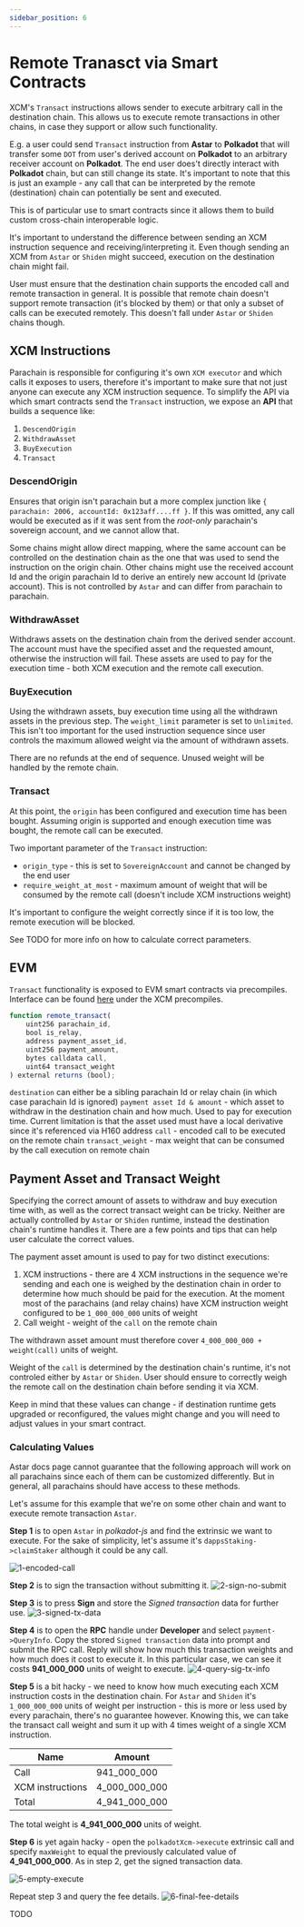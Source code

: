```yaml
---
sidebar_position: 6
---
```


# Remote Tranasct via Smart Contracts

XCM's `Transact` instructions allows sender to execute arbitrary call in the destination chain. This allows us to execute remote transactions
in other chains, in case they support or allow such functionality.

E.g. a user could send `Transact` instruction from **Astar** to **Polkadot** that will transfer some `DOT` from user's derived account on **Polkadot** to an arbitrary receiver account on **Polkadot**. The end user does't directly interact with **Polkadot** chain, but can still change its state. It's important to note that this is just an example - any call that can be interpreted by the remote (destination) chain can potentially be sent and executed.

This is of particular use to smart contracts since it allows them to build custom cross-chain interoperable logic.

It's important to understand the difference between sending an XCM instruction sequence and receiving/interpreting it. Even though sending an XCM from `Astar` or `Shiden` might succeed, execution on the destination chain might fail.

User must ensure that the destination chain supports the encoded call and remote transaction in general. It is possible that remote chain doesn't support remote transaction (it's blocked by them) or that only a subset of calls can be executed remotely. This doesn't fall under `Astar` or `Shiden` chains though.

## XCM Instructions

Parachain is responsible for configuring it's own `XCM executor` and which calls it exposes to users, therefore it's important to make sure that not just anyone can execute any XCM instruction sequence. To simplify the API via which smart contracts send the `Transact` instruction, we expose an **API** that builds a sequence like:
1. `DescendOrigin`
2. `WithdrawAsset`
3. `BuyExecution`
4. `Transact`

### DescendOrigin

 Ensures that origin isn't parachain but a more complex junction like `{ parachain: 2006, accountId: 0x123aff....ff }`. If this was omitted, any call would be executed as if it was sent from the *root-only* parachain's sovereign account, and we cannot allow that.

 Some chains might allow direct mapping, where the same account can be controlled on the destination chain as the one that was used to send the instruction on the origin chain. Other chains might use the received account Id and the origin parachain Id to derive an entirely new account Id (private account). This is not controlled by `Astar` and can differ from parachain to parachain.

 ### WithdrawAsset

 Withdraws assets on the destination chain from the derived sender account. The account must have the specified asset and the requested amount, otherwise the instruction will fail. These assets are used to pay for the execution time - both XCM execution and the remote call execution.

 ### BuyExecution

 Using the withdrawn assets, buy execution time using all the withdrawn assets in the previous step.
 The `weight_limit` parameter is set to `Unlimited`. This isn't too important for the used instruction sequence since user controls the maximum allowed weight via the amount of withdrawn assets.

 There are no refunds at the end of sequence. Unused weight will be handled by the remote chain.

 ### Transact

 At this point, the `origin` has been configured and execution time has been bought. Assuming origin is supported and enough execution time was bought, the remote call can be executed.

 Two important parameter of the `Transact` instruction:
 * `origin_type` - this is set to `SovereignAccount` and cannot be changed by the end user
 * `require_weight_at_most` - maximum amount of weight that will be consumed by the remote call (doesn't include XCM instructions weight)

 It's important to configure the weight correctly since if it is too low, the remote execution will be blocked.

 See TODO for more info on how to calculate correct parameters.

## EVM

`Transact` functionality is exposed to EVM smart contracts via precompiles. Interface can be found [here](https://github.com/AstarNetwork/astar-frame) under the XCM precompiles.

```js
function remote_transact(
    uint256 parachain_id,
    bool is_relay,
    address payment_asset_id,
    uint256 payment_amount,
    bytes calldata call,
    uint64 transact_weight
) external returns (bool);
```

`destination` can either be a sibling parachain Id or relay chain (in which case parachain Id is ignored)
`payment asset Id & amount` - which asset to withdraw in the destination chain and how much. Used to pay for execution time. Current limitation is that the asset used must have a local derivative since it's referenced via H160 address
`call` - encoded call to be executed on the remote chain
`transact_weight` - max weight that can be consumed by the call execution on remote chain

## Payment Asset and Transact Weight

Specifying the correct amount of assets to withdraw and buy execution time with, as well as the correct transact weight can be tricky. Neither are actually controlled by `Astar` or `Shiden` runtime, instead the destination chain's runtime handles it. There are a few points and tips that can help user calculate the correct values.

The payment asset amount is used to pay for two distinct executions:
1. XCM instructions - there are 4 XCM instructions in the sequence we're sending and each one is weighed by the destination chain in order to determine how much should be paid for the execution. At the moment most of the parachains (and relay chains) have XCM instruction weight configured to be `1_000_000_000` units of weight
2. Call weight - weight of the `call` on the remote chain

The withdrawn asset amount must therefore cover `4_000_000_000 + weight(call)` units of weight.

Weight of the `call` is determined by the destination chain's runtime, it's not controled either by `Astar` or `Shiden`. User should ensure to correctly weigh the remote call on the destination chain before sending it via XCM.

Keep in mind that these values can change - if destination runtime gets upgraded or reconfigured, the values might change and you will need to adjust values in your smart contract.

### Calculating Values

Astar docs page cannot guarantee that the following approach will work on all parachains since each of them can be customized differently. But in general, all parachains should have access to these methods.

Let's assume for this example that we're on some other chain and want to execute remote transaction `Astar`.

**Step 1** is to open `Astar` in *polkadot-js* and find the extrinsic we want to execute. For the sake of simplicity, let's assume it's `dappsStaking->claimStaker` although it could be any call.

![1-encoded-call](img/remote-transact/001_dapps_staking_claim.png)

**Step 2** is to sign the transaction without submitting it.
![2-sign-no-submit](img/remote-transact/002_unsigned_transaction.png)

**Step 3** is to press **Sign** and store the *Signed transaction* data for further use.
![3-signed-tx-data](img/remote-transact/003_non_signed_tx_data.png)

**Step 4** is to open the **RPC** handle under **Developer** and select `payment->QueryInfo`. Copy the stored `Signed transaction` data into prompt and submit the RPC call. Reply will show how much this transaction weights and how much does it cost to execute it.
In this particular case, we can see it costs **941_000_000** units of weight to execute.
![4-query-sig-tx-info](img/remote-transact/004_rpc_query_info_weight_transact_call.png)

**Step 5** is a bit hacky - we need to know how much executing each XCM instruction costs in the destination chain. For `Astar` and `Shiden` it's `1_000_000_000` units of weight per instruction - this is more or less used by every parachain, there's no guarantee however. Knowing this, we can take the transact call weight and sum it up with 4 times weight of a single XCM instruction.

| Name      | Amount |
| ----------- | ----------- |
| Call      | 941_000_000       |
| XCM instructions   | 4_000_000_000 |
| Total  | 4_941_000_000  |

The total weight is **4_941_000_000** units of weight.

**Step 6** is yet again hacky - open the `polkadotXcm->execute` extrinsic call and specify `maxWeight` to equal the previously calculated value of **4_941_000_000**. As in step 2, get the signed transaction data.

![5-empty-execute](img/remote-transact/005_xcm_execute_weight_hack.png)

Repeat step 3 and query the fee details.
![6-final-fee-details](img/remote-transact/006_total_fee_for_execution.png)


TODO


